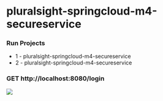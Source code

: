 # pluralsight-springcloud-m4-secureservice

### Run Projects
* 1 - pluralsight-springcloud-m4-secureservice
* 2 - pluralsight-springcloud-m4-secureservice



### GET http://localhost:8080/login

![](image.png)
